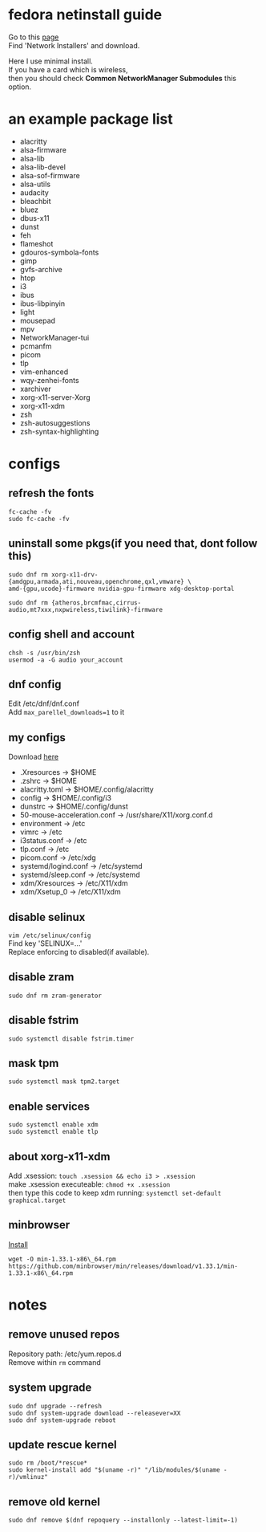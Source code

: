 # fedora netinstall guide

Go to this [page](https://alt.fedoraproject.org/)<br>
Find 'Network Installers' and download.<br>

Here I use minimal install.<br>
If you have a card which is wireless,<br>
then you should check **Common NetworkManager Submodules** this option.

# an example package list
- alacritty
- alsa-firmware
- alsa-lib
- alsa-lib-devel
- alsa-sof-firmware
- alsa-utils
- audacity
- bleachbit
- bluez
- dbus-x11
- dunst
- feh
- flameshot
- gdouros-symbola-fonts
- gimp
- gvfs-archive
- htop
- i3
- ibus
- ibus-libpinyin
- light
- mousepad
- mpv
- NetworkManager-tui
- pcmanfm
- picom
- tlp
- vim-enhanced
- wqy-zenhei-fonts
- xarchiver
- xorg-x11-server-Xorg
- xorg-x11-xdm
- zsh
- zsh-autosuggestions
- zsh-syntax-highlighting

# configs

## refresh the fonts
```shell
fc-cache -fv
sudo fc-cache -fv
```

## uninstall some pkgs(if you need that, dont follow this)
```shell
sudo dnf rm xorg-x11-drv-{amdgpu,armada,ati,nouveau,openchrome,qxl,vmware} \
amd-{gpu,ucode}-firmware nvidia-gpu-firmware xdg-desktop-portal

sudo dnf rm {atheros,brcmfmac,cirrus-audio,mt7xxx,nxpwireless,tiwilink}-firmware
```

## config shell and account
```shell
chsh -s /usr/bin/zsh
usermod -a -G audio your_account
```

## dnf config
Edit /etc/dnf/dnf.conf<br>
Add `max_parellel_downloads=1` to it

## my configs
Download [here](https://cutt37.is-a.dev/files/fedora/config-files.zip)<br>
- .Xresources                   -> $HOME<br>
- .zshrc                        -> $HOME<br>
- alacritty.toml                -> $HOME/.config/alacritty<br>
- config                        -> $HOME/.config/i3<br>
- dunstrc                       -> $HOME/.config/dunst<br>
- 50-mouse-acceleration.conf    -> /usr/share/X11/xorg.conf.d<br>
- environment                   -> /etc<br>
- vimrc                         -> /etc<br>
- i3status.conf                 -> /etc<br>
- tlp.conf                      -> /etc<br>
- picom.conf                    -> /etc/xdg<br>
- systemd/logind.conf           -> /etc/systemd<br>
- systemd/sleep.conf            -> /etc/systemd<br>
- xdm/Xresources                -> /etc/X11/xdm<br>
- xdm/Xsetup\_0                 -> /etc/X11/xdm

## disable selinux
`vim /etc/selinux/config`<br>
Find key 'SELINUX=...'<br>
Replace enforcing to disabled(if available).

## disable zram
`sudo dnf rm zram-generator`

## disable fstrim
`sudo systemctl disable fstrim.timer`

## mask tpm
```shell
sudo systemctl mask tpm2.target
```

## enable services
```shell
sudo systemctl enable xdm
sudo systemctl enable tlp
```

## about xorg-x11-xdm
Add .xsession: `touch .xsession && echo i3 > .xsession`<br>
make .xsession executeable: `chmod +x .xsession`<br>
then type this code to keep xdm running: `systemctl set-default graphical.target`

## minbrowser
[Install](https://minbrowser.org/)<br>
```shell
wget -O min-1.33.1-x86\_64.rpm https://github.com/minbrowser/min/releases/download/v1.33.1/min-1.33.1-x86\_64.rpm
```

# notes

## remove unused repos
Repository path: /etc/yum.repos.d<br>
Remove within `rm` command

## system upgrade
```shell
sudo dnf upgrade --refresh
sudo dnf system-upgrade download --releasever=XX
sudo dnf system-upgrade reboot
```

## update rescue kernel
```shell
sudo rm /boot/*rescue*
sudo kernel-install add "$(uname -r)" "/lib/modules/$(uname -r)/vmlinuz"
```

## remove old kernel
`sudo dnf remove $(dnf repoquery --installonly --latest-limit=-1)`
